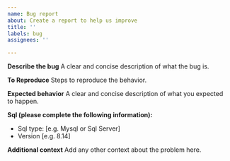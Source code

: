 ```yaml
---
name: Bug report
about: Create a report to help us improve
title: ''
labels: bug
assignees: ''

---
```


**Describe the bug**
A clear and concise description of what the bug is.

**To Reproduce**
Steps to reproduce the behavior.

**Expected behavior**
A clear and concise description of what you expected to happen.

**Sql (please complete the following information):**
 - Sql type: [e.g. Mysql or Sql Server]
 - Version [e.g. 8.14]

**Additional context**
Add any other context about the problem here.
